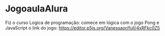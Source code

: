 # JogoaulaAlura
Fiz o curso Logica de programação: comece em lógica com o jogo Pong e JavaScript
o link do jogo: https://editor.p5js.org/Vanessaor/full/4xRFkc0Z5


